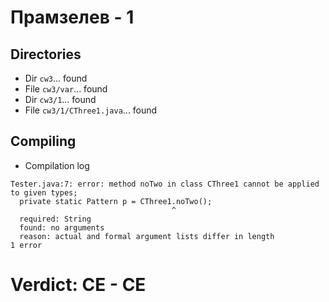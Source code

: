 # Прамзелев - 1
## Directories
- Dir `cw3`... found
- File `cw3/var`... found
- Dir `cw3/1`... found
- File `cw3/1/CThree1.java`... found
## Compiling
- Compilation log
```
Tester.java:7: error: method noTwo in class CThree1 cannot be applied to given types;
  private static Pattern p = CThree1.noTwo();
                                    ^
  required: String
  found: no arguments
  reason: actual and formal argument lists differ in length
1 error

```
# Verdict: **CE** - CE
